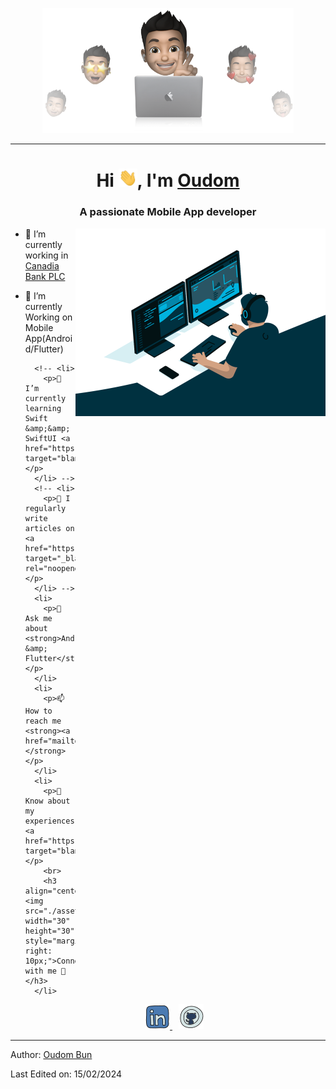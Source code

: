 <p align="center">
  <img src="./assets/cover-thompson.png" height="200"/>
</p>
<hr>


  <h1 align="center">Hi <img src="./assets/Hi.gif" width="30px">, I'm <a href="https://oudombun.com" target="_blank">
         Oudom</a></h1>

<h3 align="center">A passionate Mobile App developer</h3>

 <a target="_blank" align="center">
  <img align="right" top="500" height="300" width="400" alt="GIF" src="./assets/me.gif">
  </a>
  <ul>
      <li>
        <p>🔭 I’m currently working in <a href="https://www.canadiabank.com.kh" target="blank">Canadia Bank PLC</a></p>
      </li>
      <li>
        <p>🌱 I’m currently Working on Mobile App(Android/Flutter)</p>
      </li>
      
      <!-- <li>
        <p>🌱 I’m currently learning Swift &amp;&amp; SwiftUI <a href="https://github.com/100rabhcsmc/100DaysOfSwift" target="blank">100DaysOfSwift</a></p>
      </li> -->
      <!-- <li>
        <p>📝 I regularly write articles on <a href="https://dev.to/100rabhcsmc" target="_blank" rel="noopener">https://dev.to/100rabhcsmc</a></p>
      </li> -->
      <li>
        <p>💬 Ask me about <strong>Android &amp; Flutter</strong></p>
      </li>
      <li>
        <p>📫 How to reach me <strong><a href="mailto:oudombun262@gmail.com">oudombun262@gmail.com</a></strong></p>
      </li>
      <li>
        <p>📄 Know about my experiences <a href="https://oudombun.com" target="blank">oudombun.com</a></p>
        <br>
        <h3 align="center"> <img src="./assets/giphy(1).gif" width="30" height="30" style="margin-right: 10px;">Connect with me 🤝 </h3>
      </li>
  </ul>
  <p align="center">
  </p>
 <div align="center" class="icons-social" style="margin-left: 10px;">
         <a style="margin-left: 10px;" target="_blank" href="https://www.linkedin.com/in/bun-monyoudom-87ba58187/">
          <img src="./assets/linkedin--v2.png"/>
         </a>
         <a style="margin-left: 10px;" target="_blank" href="https://github.com/oudombun">
          <img src="./assets/github--v1.png"/>
         </a>
      </div>
      <p></p>
<hr>
  <p>Author: <a href="https://github.com/oudombun" target="_blank" rel="noopener">Oudom Bun</a></p>
  <p>Last Edited on: 15/02/2024</p>

